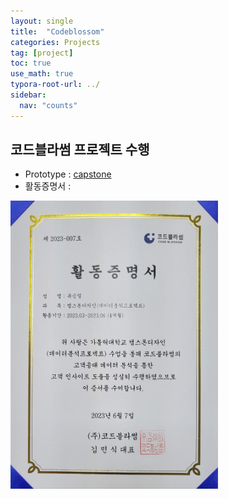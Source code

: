 ```yaml
---
layout: single
title:  "Codeblossom"
categories: Projects
tag: [project]
toc: true
use_math: true
typora-root-url: ../
sidebar:
  nav: "counts"
---
```


## 코드블라썸 프로젝트 수행

+ Prototype : [capstone](https://github.com/wintenboy/caregiver)
+ 활동증명서 :

<img src="/images/2023-06-17-Caregiver/KakaoTalk_Photo_2023-08-26-01-05-30.jpeg" alt="KakaoTalk_Photo_2023-08-26-01-05-30" style="zoom:45%;" />





